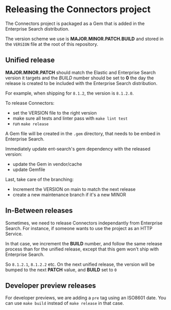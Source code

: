 # Releasing the Connectors project

The Connectors project is packaged as a Gem that is added in the Enterprise Search distribution.

The version scheme we use is **MAJOR.MINOR.PATCH.BUILD** and stored in the `VERSION` file 
at the root of this repository.

## Unified release

**MAJOR.MINOR.PATCH** should match the Elastic and Enterprise Search version it targets 
and the *BUILD* number should be set to **0** the day the release is created
to be included with the Enterprise Search distribution.

For example, when shipping for `8.1.2`, the version is `8.1.2.0`.

To release Connectors:

- set the VERSION file to the right version
- make sure all tests and linter pass with `make lint test`
- run `make release`

A Gem file will be created in the `.gem` directory, that needs to be embed in Enterprise Search.

Immediately update ent-search's gem dependency with the released version:

- update the Gem in vendor/cache
- update Gemfile

Last, take care of the branching:

- Increment the VERSION on main to match the next release
- create a new maintenance branch if it's a new MINOR


## In-Between releases

Sometimes, we need to release Connectors independantly from Enterprise Search.
For instance, if someone wants to use the project as an HTTP Service.

In that case, we increment the **BUILD** number, and follow the same release
process than for the unified release, except that this gem won't ship with Enterprise Search.

So `8.1.2.1`, `8.1.2.2` etc. On the next unified release, the version will be bumped to
the next **PATCH** value, and **BUILD** set to `0`

## Developer preview releases

For developer previews, we are adding a `pre` tag using an ISO8601 date.
You can use `make build` instead of `make release` in that case.
